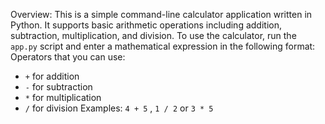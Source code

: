 Overview: This is a simple command-line calculator application written in Python. It supports basic arithmetic operations including addition, subtraction, multiplication, and division.
To use the calculator, run the `app.py` script and enter a mathematical expression in the following format:
Operators that you can use: 
- `+` for addition
- `-` for subtraction
- `*` for multiplication
- `/` for division
Examples: 
`4 + 5` , `1 / 2` or `3 * 5`